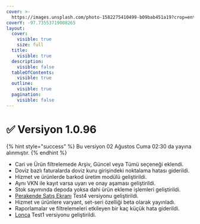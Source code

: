 ```yaml
---
cover: >-
  https://images.unsplash.com/photo-1582275410499-b09bab451a19?crop=entropy&cs=srgb&fm=jpg&ixid=M3wxOTcwMjR8MHwxfHNlYXJjaHwyfHxldmVyZXN0fGVufDB8fHx8MTcyMjU1MDg3M3ww&ixlib=rb-4.0.3&q=85
coverY: -97.73553719008265
layout:
  cover:
    visible: true
    size: full
  title:
    visible: true
  description:
    visible: false
  tableOfContents:
    visible: true
  outline:
    visible: true
  pagination:
    visible: false
---
```


# ✅ Versiyon 1.0.96

{% hint style="success" %}
Bu versiyon 02 Ağustos Cuma 02:30 da yayına alınmıştır.
{% endhint %}

* Cari ve Ürün filtrelemede Arşiv, Güncel veya Tümü seçeneği eklendi.
* Doviz bazlı faturalarda doviz kuru girişindeki noktalama hatası giderildi.
* Hizmet ve ürünlerde barkod üretim modülü geliştirildi.
* Aynı VKN ile kayıt varsa uyarı ve onay aşaması geliştirildi.
* Stok sayımında depoda yoksa dahi ürün ekleme işlemleri geliştirildi.
* [Perakende Satış Ekranı](https://www.muhasip.com.tr/perakende-satis-programi) Test4 versiyonu geliştirildi.
* Hizmet ve ürünlere varyant, set-seri özelliği beta olarak yayınladı.
* Raporlamalar ve filtrelemeleri etkileyen bir kaç küçük hata giderildi.
* [Lonca](https://www.muhasip.com.tr/e-ticaret-uygulamasi) Test1 versiyonu geliştirildi.









